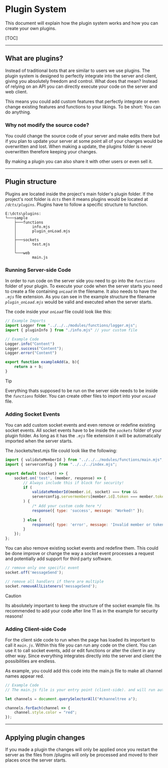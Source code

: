 # Plugin System

This document will explain how the plugin system works and how you can create your own plugins.

[TOC]

------

## What are plugins?

Instead of traditional bots that are similar to users we use plugins. The plugin system is designed to perfectly integrate into the server and client, giving you absolutely freedom and control. What does that mean? Instead of relying on an API you can directly execute your code on the server and web client.

This means you could add custom features that perfectly integrate or even change existing features and functions to your likings. To be short: You can do anything.

### Why not modify the source code?

You could change the source code of your server and make edits there but if you plan to update your server at some point all of your changes would be overwritten and lost. When making a update, the plugins folder is never overwritten therefore keeping your changes.

By making a plugin you can also share it with other users or even sell it.

------

## Plugin structure

Plugins are located inside the project's main folder's plugin folder. If the project's root folder is *`dcts`* then it means plugins would be located at *`/dcts/plugins`*.  Plugins have to follow a specific structure to function.

```
E:\dcts\plugins:
└───sample
    ├───functions
    │       info.mjs
    │       plugin_onLoad.mjs
    │
    ├───sockets
    │       test.mjs
    │
    └───web
            main.js
```

### Running Server-side Code

In order to run code on the server side you need to go into the *`functions`* folder of your plugin. To execute your code when the server starts you need to create a file containing *`onLoad`* in the filename. It also needs to have the *`.mjs`* file extension. As you can see in the example structure the filename *`plugin_onLoad.mjs`* would be valid and executed when the server starts.

The code inside your *`onLoad`* file could look like this:

```js
// Example Imports
import Logger from "../../../modules/functions/logger.mjs";
import { pluginInfo } from "./info.mjs" // your custom file

// Example Code
Logger.info("Content")
Logger.success("Content");
Logger.error("Content")

export function exampleAdd(a, b){
    return a + b;
}    
```

> [!TIP]
>
> Everything thats supposed to be run on the server side needs to be inside the *`functions`* folder. You can create other files to import into your *`onLoad`* file.

### Adding Socket Events

You can add custom socket events and even remove or redefine existing socket events. All socket events have to be inside the *`sockets`* folder of your plugin folder. As long as it has the *`.mjs`* file extension it will be automatically imported when the server starts.

The /sockets/test.mjs file could look like the following:

```js
import { validateMemberId } from "../../../modules/functions/main.mjs";
import { serverconfig } from "../../../index.mjs";

export default (socket) => {    
    socket.on('test', (member, response) => {
        // Always include this if block for security!
        if (
            validateMemberId(member.id, socket) === true &&
            serverconfig.servermembers[member.id].token === member.token
        ) {
            /* Add your custom code here */
            response({ type: 'success', message: "Worked!" });
            
        } else {
            response({ type: 'error', message: 'Invalid member or token' });
        }
    });    
};
```

You can also remove existing socket events and redefine them. This could be done improve or change the way a socket event processes a request and potentially add support for third party software.

```js
// remove only one specific event
socket.off('messageSend');

// remove all handlers if there are multiple
socket.removeAllListeners('messageSend');
```

> [!CAUTION]
>
> Its absolutely important to keep the structure of the socket example file. Its recommended to add your code after line 11 as in the example for security reasons!

### Adding Client-side Code

For the client side code to run when the page has loaded its important to call it *`main.js`*. Within this file you can run any code on the client. You can use it to call socket events, add or edit functions or alter the client in any other way. Since everything integrates directly into the server and client the possibilities are endless.

As example, you could add this code into the main.js file to make all channel names appear red.

```js
// Example Code
// The main.js file is your entry point (client-side). and will run automatically

let channels = document.querySelectorAll("#channeltree a");

channels.forEach(channel => {
    channel.style.color = "red";
});
```

------

## Applying plugin changes

If you made a plugin the changes will only be applied once you restart the server as the files from /plugins will only be processed and moved to their places once the server starts.